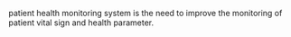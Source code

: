 patient health monitoring system is the need to improve the monitoring of patient vital sign and health parameter.
